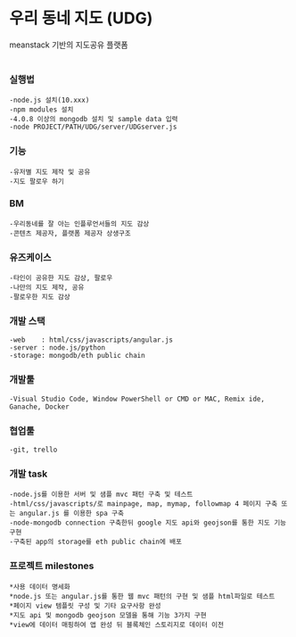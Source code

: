 # 우리 동네 지도 (UDG)
meanstack 기반의 지도공유 플랫폼  
<br>

### 실행법
    
    -node.js 설치(10.xxx)
    -npm modules 설치
    -4.0.8 이상의 mongodb 설치 및 sample data 입력
    -node PROJECT/PATH/UDG/server/UDGserver.js
    
    
### 기능

    -유저별 지도 제작 및 공유
    -지도 팔로우 하기

### BM

    -우리동네를 잘 아는 인플루언서들의 지도 감상
    -콘텐츠 제공자, 플랫폼 제공자 상생구조

### 유즈케이스

    -타인이 공유한 지도 감상, 팔로우
    -나만의 지도 제작, 공유
    -팔로우한 지도 감상

### 개발 스택

    -web	: html/css/javascripts/angular.js
    -server : node.js/python
    -storage: mongodb/eth public chain

### 개발툴

    -Visual Studio Code, Window PowerShell or CMD or MAC, Remix ide, Ganache, Docker

### 협업툴

    -git, trello


### 개발 task

    -node.js를 이용한 서버 및 샘플 mvc 패턴 구축 및 테스트
    -html/css/javascripts/로 mainpage, map, mymap, followmap 4 페이지 구축 또는 angular.js 를 이용한 spa 구축
    -node-mongodb connection 구축한뒤 google 지도 api와 geojson를 통한 지도 기능 구현
    -구축된 app의 storage를 eth public chain에 배포

### 프로젝트 milestones

    *사용 데이터 명세화
    *node.js 또는 angular.js를 통한 웹 mvc 패턴의 구현 및 샘플 html파일로 테스트
    *페이지 view 템플릿 구성 및 기타 요구사항 완성
    *지도 api 및 mongodb geojson 모델을 통해 기능 3가지 구현
    *view에 데이터 매핑하여 앱 완성 뒤 블록체인 스토리지로 데이터 이전














